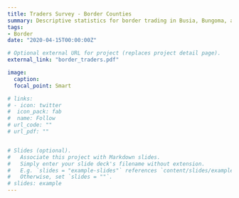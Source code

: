 ```yaml
---
title: Traders Survey - Border Counties
summary: Descriptive statistics for border trading in Busia, Bungoma, and Kakamega Counties.
tags:
- Border
date: "2020-04-15T00:00:00Z"

# Optional external URL for project (replaces project detail page).
external_link: "border_traders.pdf"

image:
  caption: 
  focal_point: Smart

# links:
# - icon: twitter
#  icon_pack: fab
#  name: Follow
# url_code: ""
# url_pdf: ""


# Slides (optional).
#   Associate this project with Markdown slides.
#   Simply enter your slide deck's filename without extension.
#   E.g. `slides = "example-slides"` references `content/slides/example-slides.md`.
#   Otherwise, set `slides = ""`.
# slides: example
---
```


